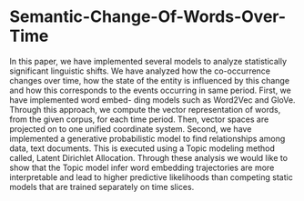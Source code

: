# Semantic-Change-Of-Words-Over-Time

In this paper, we have implemented several models to analyze statistically significant linguistic shifts. We have analyzed how the co-occurrence changes over time, how the state of the entity is influenced by this change and how this corresponds to the events occurring in same period.
First, we have implemented word embed- ding models such as Word2Vec and GloVe. Through this approach, we compute the vector representation of words, from the given corpus, for each time period. Then, vector spaces are projected on to one unified coordinate system. Second, we have implemented a generative probabilistic model to find relationships among data, text documents. This is executed using a Topic modeling method called, Latent Dirichlet Allocation.
Through these analysis we would like to show that the Topic model infer word embedding trajectories are more interpretable and lead to higher predictive likelihoods than competing static models that are trained separately on time slices.

